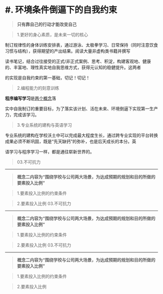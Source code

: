 # #. 环境条件倒逼下的自我约束

> **只有靠自己的行动才能改变自己**

>1.更好的身心素质，是未来一切的核心

制订规律性的身体训练安排表，通过游泳、太极拳学习、日常保持（同时注意饮食习惯与结构），获得期望的产出结果。阅读大量非虚构类书籍并撰写

读书笔记，结合过往接受的正式/非正式案例、思考、积淀，构建客观地、健康的、丰富地、理性真实地自我思维方式，获得元认知的稳健提升。这两者

的实现是自我约束的第一基础，切记！切记！

>2.编程能力的刻意训练

**程序编写学习**是[两个概念](https://github.com/Hu-shaojie/Practicality-of-positioning/blob/master/Two%20propositions.md)落

实中自我制订的重要目标，为了落实该计划、活在未来、环境倒逼下实现第一生产力，完成该学习。

>3.专业系统的建构与英语学习

专业系统的建构在学校沃土中可以完成最大程度生长，通过跨专业实现的平台转换成果必须不断巩固，既是“先天缺钙”的弥补，也是后天成长的本分。英

语学习与程序学习一样，都是通往崭新世界的。



>03.不可抗力

<hr />

> **概念二内容为“围绕学校与公司两大场景，为达成预期的规划和目的所做的要素投入比例”**

> 1.要素投入比例的约束条件



>2.要素投入比例
>03.不可抗力

<hr />

> **概念二内容为“围绕学校与公司两大场景，为达成预期的规划和目的所做的要素投入比例”**

> 1.要素投入比例的约束条件



>2.要素投入比例
>03.不可抗力

<hr />

> **概念二内容为“围绕学校与公司两大场景，为达成预期的规划和目的所做的要素投入比例”**

> 1.要素投入比例的约束条件



>2.要素投入比例


